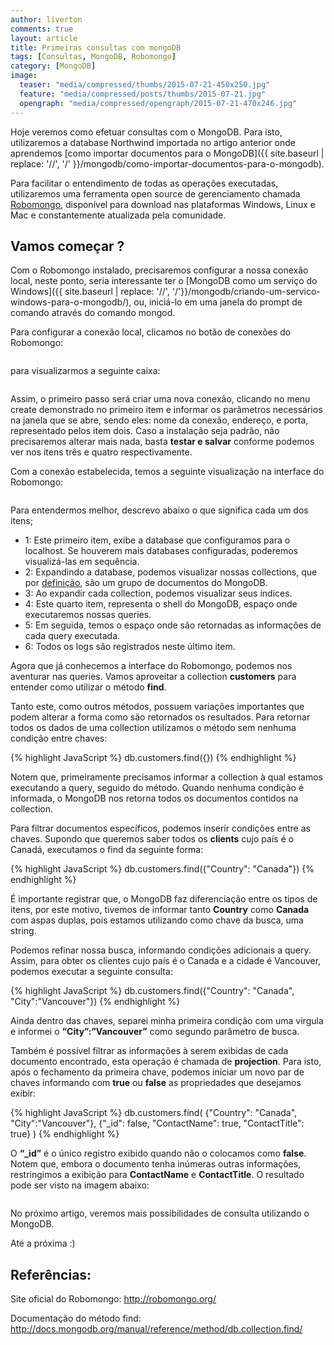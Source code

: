 ```yaml
---
author: liverton
comments: true
layout: article
title: Primeiras consultas com mongoDB
tags: [Consultas, MongoDB, Robomongo]
category: [MongoDB]
image:
  teaser: "media/compressed/thumbs/2015-07-21-450x250.jpg"
  feature: "media/compressed/posts/thumbs/2015-07-21.jpg"
  opengraph: "media/compressed/opengraph/2015-07-21-470x246.jpg"
---
```


Hoje veremos como efetuar consultas com o MongoDB. Para isto, utilizaremos a database Northwind importada no artigo anterior onde aprendemos [como importar documentos para o MongoDB]({{ site.baseurl | replace: '//', '/' }}/mongodb/como-importar-documentos-para-o-mongodb).

Para facilitar o entendimento de todas as operações executadas, utilizaremos uma ferramenta open source de gerenciamento chamada [Robomongo](http://robomongo.org/), disponível para download nas plataformas Windows, Linux e Mac e constantemente atualizada pela comunidade.

## **Vamos começar ?**

Com o Robomongo instalado, precisaremos configurar a nossa conexão local, neste ponto, seria interessante ter o [MongoDB como um serviço do Windows]({{ site.baseurl | replace: '//', '/'}}/mongodb/criando-um-servico-windows-para-o-mongodb/), ou, iniciá-lo em uma janela do prompt de comando através do comando mongod.

Para configurar a conexão local, clicamos no botão de conexões do Robomongo:

<img src="{{ '/media/compressed/posts/2015-07-21/1.png' | prepend: site.baseurl }}" alt="">

para visualizarmos a seguinte caixa:

<img src="{{ '/media/compressed/posts/2015-07-21/2.png' | prepend: site.baseurl }}" alt="">

Assim, o primeiro passo será criar uma nova conexão, clicando no menu create demonstrado no primeiro item e informar os parâmetros necessários na janela que se abre, sendo eles: nome da conexão, endereço, e porta, representado pelos item dois. Caso a instalação seja padrão, não precisaremos alterar mais nada, basta **testar e salvar** conforme podemos ver nos itens três e quatro respectivamente.

Com a conexão estabelecida, temos a seguinte visualização na interface do Robomongo:

<img src="{{ '/media/compressed/posts/2015-07-21/3.png' | prepend: site.baseurl }}" alt="">

Para entendermos melhor, descrevo abaixo o que significa cada um dos itens;

- 1: Este primeiro item, exibe a database que configuramos para o localhost. Se houverem mais databases configuradas, poderemos visualizá-las em sequência.
- 2: Expandindo a database, podemos visualizar nossas collections, que por [definição](http://docs.mongodb.org/manual/reference/glossary/), são um grupo de documentos do MongoDB.
- 3: Ao expandir cada collection, podemos visualizar seus índices.
- 4: Este quarto item, representa o shell do MongoDB, espaço onde executaremos nossas queries.
- 5: Em seguida, temos o espaço onde são retornadas as informações de cada query executada.
- 6: Todos os logs são registrados neste último item.

Agora que já conhecemos a interface do Robomongo, podemos nos aventurar nas queries. Vamos aproveitar a collection **customers** para entender como utilizar o método **find**.

Tanto este, como outros métodos, possuem variações importantes que podem alterar a forma como são retornados os resultados. Para retornar todos os dados de uma collection utilizamos o método sem nenhuma condição entre chaves:

{% highlight JavaScript %}
db.customers.find({})
{% endhighlight %}

Notem que, primeiramente precisamos informar a collection à qual estamos executando a query, seguido do método. Quando nenhuma condição é informada, o MongoDB nos retorna todos os documentos contidos na collection.

Para filtrar documentos específicos, podemos inserir condições entre as chaves. Supondo que queremos saber todos os **clients** cujo país é o Canadá, executamos o find da seguinte forma:

{% highlight JavaScript %}
db.customers.find({"Country": "Canada"})
{% endhighlight %}

É importante registrar que, o MongoDB faz diferenciação entre os tipos de itens, por este motivo, tivemos de informar tanto **Country** como **Canada** com aspas duplas, pois estamos utilizando como chave da busca, uma string.

Podemos refinar nossa busca, informando condições adicionais a query. Assim, para obter os clientes cujo país é o Canada e a cidade é Vancouver, podemos executar a seguinte consulta:

{% highlight JavaScript %}
db.customers.find({"Country": "Canada", "City":"Vancouver"})
{% endhighlight %}

Ainda dentro das chaves, separei minha primeira condição com uma virgula e informei o **“City”:”Vancouver”** como segundo parâmetro de busca.

Também é possível filtrar as informações à serem exibidas de cada documento encontrado, esta operação é chamada de **projection**. Para isto, após o fechamento da primeira chave, podemos iniciar um novo par de chaves informando com **true** ou **false** as propriedades que desejamos exibir:

{% highlight JavaScript %}
db.customers.find(
    {"Country": "Canada", "City":"Vancouver"},
    {"_id": false, "ContactName": true, "ContactTitle": true}
)
{% endhighlight %}

O **“_id”** é o único registro exibido quando não o colocamos como **false**. Notem que, embora o documento tenha inúmeras outras informações, restringimos a exibição para **ContactName** e **ContactTitle**. O resultado pode ser visto na imagem abaixo:

<img src="{{ /media/compressed/posts/2015-07-21/3.png' | prepend: site.baseurl }}" alt="">

No próximo artigo, veremos mais possibilidades de consulta utilizando o MongoDB.

Até a próxima :)

## **Referências:**

Site oficial do Robomongo: http://robomongo.org/

Documentação do método find: http://docs.mongodb.org/manual/reference/method/db.collection.find/
